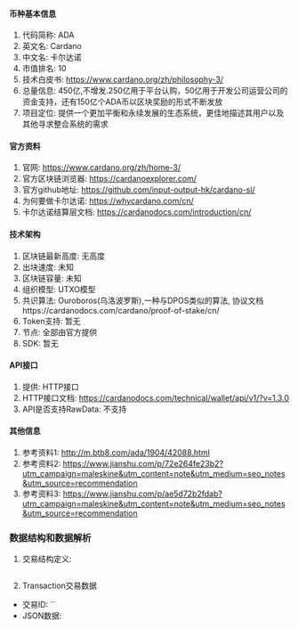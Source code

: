 #### 币种基本信息
1. 代码简称: ADA
2. 英文名: Cardano
3. 中文名: 卡尔达诺
4. 市值排名: 10
5. 技术白皮书: https://www.cardano.org/zh/philosophy-3/
6. 总量信息: 450亿,不增发.250亿用于平台认购，50亿用于开发公司运营公司的资金支持，还有150亿个ADA币以区块奖励的形式不断发放
7. 项目定位: 提供一个更加平衡和永续发展的生态系统，更佳地描述其用户以及其他寻求整合系统的需求

#### 官方资料
1. 官网: https://www.cardano.org/zh/home-3/
2. 官方区块链浏览器: https://cardanoexplorer.com/
3. 官方github地址: https://github.com/input-output-hk/cardano-sl/
4. 为何要做卡尔达诺: https://whycardano.com/cn/
5. 卡尔达诺结算层文档: https://cardanodocs.com/introduction/cn/

#### 技术架构
1. 区块链最新高度: 无高度
2. 出块速度: 未知
3. 区块链容量: 未知
4. 组织模型: UTXO模型
5. 共识算法: Ouroboros(乌洛波罗斯),一种与DPOS类似的算法, 协议文档https://cardanodocs.com/cardano/proof-of-stake/cn/
6. Token支持: 暂无
7. 节点: 全部由官方提供
8. SDK: 暂无

#### API接口
1. 提供: HTTP接口
2. HTTP接口文档: https://cardanodocs.com/technical/wallet/api/v1/?v=1.3.0
3. API是否支持RawData: 不支持

#### 其他信息
1. 参考资料1: http://m.btb8.com/ada/1904/42088.html
2. 参考资料2: https://www.jianshu.com/p/72e264fe23b2?utm_campaign=maleskine&utm_content=note&utm_medium=seo_notes&utm_source=recommendation
3. 参考资料3: https://www.jianshu.com/p/ae5d72b2fdab?utm_campaign=maleskine&utm_content=note&utm_medium=seo_notes&utm_source=recommendation

### 数据结构和数据解析
1. 交易结构定义: 
```
```
2. Transaction交易数据
* 交易ID: ``
* JSON数据: